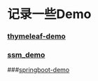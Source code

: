 # 记录一些Demo

### [thymeleaf-demo](https://github.com/huihaiwang/demo/tree/master/thymeleaf-demo)

 ### [ssm_demo](https://github.com/huihaiwang/demo/tree/master/ssm_demo)

###[springboot-demo](https://github.com/huihaiwang/demo/tree/master/springboot-demo)



